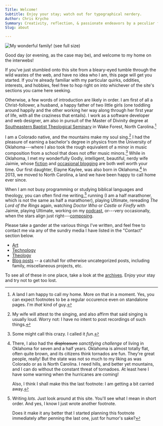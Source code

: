 ```yaml
---
Title: Welcome!
Subtitle: Enjoy your stay; watch out for typographical nerdery.
Author: Chris Krycho
Summary: Creativity, reflection, & passionate endeavors by a peculiar fellow
Slug: about

---
```



![My wonderful family! [(see full size)](http://cdn.chriskrycho.com/images/family-2016.jpg)](http://cdn.chriskrycho.com/images/family-2016-thumb.jpg "Family photo 2016")


Good day (or evening, as the case may be), and welcome to my home on the
interwebs!

If you've just stumbled onto this site from a bleary-eyed tumble through the
wild wastes of the web, and have no idea who I am, this page will get you
started. If you're already familiar with my particular quirks, oddities,
interests, and hobbies, feel free to hop right on into whichever of the site's
sections you came here seeking.

Otherwise, a few words of introduction are likely in order. I am first of all a
Christ-follower, a husband, a happy father of two little girls (one toddling
around happily and the other working her way along through her first year of
life, with all the craziness that entails). I work as a software developer and
web designer, am also in pursuit of the Master of Divinity degree at
[Southeastern Baptist Theological Seminary][sebts] in Wake Forest, North
Carolina.[^nc]

I am a Colorado native, and the mountains make my soul sing.[^sing] I had the
pleasure of earning a bachelor's degree in physics from the University of
Oklahoma---where I also took the rough equivalent of a minor in music
composition from a school that does not offer music minors.[^minor] While in
Oklahoma, I met my wonderfully Godly, intelligent, beautiful, nerdy wife Jaimie,
whose [fiction][fiction] and [occasional blogging][jaimie] are both well worth
your time. Our first daughter, Elayne Kaylee, was also born in Oklahoma.[^ok] In
2013, we moved to North Carolina, a land we have been happy to call home ever
since.

When I am not busy programming or studying biblical languages and theology, you
can often find me writing,[^writing] running (I am a half marathoner, which is
not the same as half a marathoner), playing Ultimate, rereading _The Lord of the
Rings_ again, watching _Doctor Who_ or _Castle_ or _Firefly_ with Jaimie,
playing Ultimate, working on my [podcast][ws],  or---very occasionally, when the
stars align just right---[composing][soundcloud].

Please take a gander at the various things I've written, and feel free to
contact me via any of the sundry media I have listed in the "Contact" section
below.

- [Art](/art/)
- [Technology](/tech/)
- [Theology](/theology/)
- [Blog posts](/blog/) -- a catchall for otherwise uncategorized posts,
  including family, miscellaneous projects, etc.

To see all of these in one place, take a look at the [archives](/archives.html).
Enjoy your stay and try not to get too lost.

[sebts]: http://www.sebts.edu/
[jaimie]: http://jaimiedawn.blogspot.com
[fiction]: http://jaimiekrycho.com
[ws]: http://www.winningslowly.org/
[soundcloud]: https://soundcloud.com/chriskrycho

[^nc]: A land I am happy to call my home. More on that in a moment. Yes, you can
    expect footnotes to be a regular occurence even on standalone pages. I'm
    *that* kind of guy.

[^sing]: My wife will attest to the singing, and also affirm that said singing
    is usually loud. Worry not: I have no intent to post recordings of such
    things.

[^minor]: Some might call this crazy. I called it *fun*.

[^ok]: There, I also had the <del>displeasure</del> *sanctifying challenge* of
    living in Oklahoma for seven and a half years. Oklahoma is almost totally
    flat, often quite brown, and its citizens think tornados are fun. They're
    great people, really! But the state was not so much to my liking as was
    Colorado or as is North Carolina. I need hills, and better yet mountains,
    and I can do without the constant threat of tornadoes. At least here I have
    some warning when the hurricanes are coming!

    Also, I think I shall make this the last footnote: I am getting a bit
    carried away.

[^writing]: Writing *lots*. Just look around at this site. You'll see what I
    mean in short order. And yes, I know I just wrote another footnote.

    Does it make it any better that I started planning this footnote immediately
    after penning the last one, just for humor's sake?
